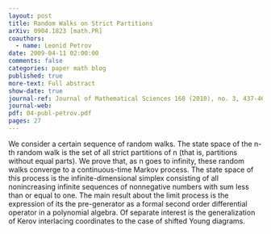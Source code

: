 ```yaml
---
layout: post
title: Random Walks on Strict Partitions
arXiv: 0904.1823 [math.PR]
coauthors:
  - name: Leonid Petrov
date: 2009-04-11 02:00:00
comments: false
categories: paper math blog
published: true
more-text: Full abstract
show-date: true
journal-ref: Journal of Mathematical Sciences 168 (2010), no. 3, 437-463
journal-web:
pdf: 04-publ-petrov.pdf
pages: 27
---
```


We consider a certain sequence of random walks. The state space of the n-th random walk is the set of all strict partitions of n (that is, partitions without equal parts).
We prove that, as n goes to infinity, these random walks converge to a continuous-time Markov process.<!--more--> The state space of this process is the infinite-dimensional simplex consisting of all nonincreasing infinite sequences of nonnegative numbers with sum less than or equal to one. The main result about the limit process is the expression of its the pre-generator as a formal second order differential operator in a polynomial algebra.
Of separate interest is the generalization of Kerov interlacing coordinates to the case of shifted Young diagrams.
